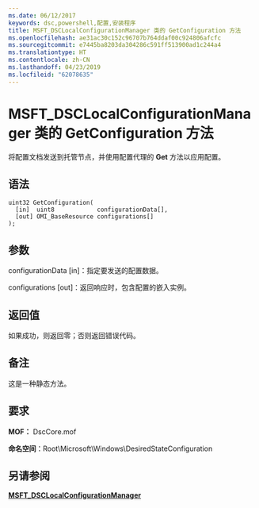 ```yaml
---
ms.date: 06/12/2017
keywords: dsc,powershell,配置,安装程序
title: MSFT_DSCLocalConfigurationManager 类的 GetConfiguration 方法
ms.openlocfilehash: ae31ac30c152c96707b764ddaf00c924806afcfc
ms.sourcegitcommit: e7445ba8203da304286c591ff513900ad1c244a4
ms.translationtype: HT
ms.contentlocale: zh-CN
ms.lasthandoff: 04/23/2019
ms.locfileid: "62078635"
---
```

# <a name="getconfiguration-method-of-the-msftdsclocalconfigurationmanager-class"></a>MSFT_DSCLocalConfigurationManager 类的 GetConfiguration 方法

将配置文档发送到托管节点，并使用配置代理的 **Get** 方法以应用配置。

## <a name="syntax"></a>语法

```mof
uint32 GetConfiguration(
  [in]  uint8            configurationData[],
  [out] OMI_BaseResource configurations[]
);
```

## <a name="parameters"></a>参数

configurationData \[in\]：指定要发送的配置数据。

configurations \[out\]：返回响应时，包含配置的嵌入实例。

## <a name="return-value"></a>返回值

如果成功，则返回零；否则返回错误代码。

## <a name="remarks"></a>备注

这是一种静态方法。

## <a name="requirements"></a>要求

**MOF：** DscCore.mof

**命名空间**：Root\Microsoft\Windows\DesiredStateConfiguration

## <a name="see-also"></a>另请参阅

[**MSFT_DSCLocalConfigurationManager**](msft-dsclocalconfigurationmanager.md)